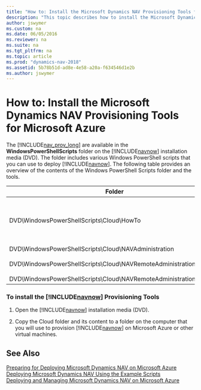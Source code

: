 ```yaml
---
title: "How to: Install the Microsoft Dynamics NAV Provisioning Tools for Microsoft Azure"
description: "This topic describes how to install the Microsoft Dynamics NAV Provisioning Tools for Microsoft Azure."
author: jswymer
ms.custom: na
ms.date: 06/05/2016
ms.reviewer: na
ms.suite: na
ms.tgt_pltfrm: na
ms.topic: article
ms.prod: "dynamics-nav-2018"
ms.assetid: 5b78b51d-ad8e-4e58-a20a-f634546d1e2b
ms.author: jswymer
---
```

# How to: Install the Microsoft Dynamics NAV Provisioning Tools for Microsoft Azure
The [!INCLUDE[nav_prov_long](includes/nav_prov_long_md.md)] are available in the **WindowsPowerShellScripts** folder on the [!INCLUDE[navnow](includes/navnow_md.md)] installation media \(DVD\). The folder includes various Windows PowerShell scripts that you can use to deploy [!INCLUDE[navnow](includes/navnow_md.md)]. The following table provides an overview of the contents of the Windows PowerShell Scripts folder and the tools.  

|Folder|[!INCLUDE[bp_tabledescription](includes/bp_tabledescription_md.md)]|  
|------------|---------------------------------------|  
|DVD\\WindowsPowerShellScripts\\Cloud\\HowTo|Contains the example scripts, Example-1VM.ps1 and Example-2VM.ps1, which deploy a fully functional end-to-end [!INCLUDE[navnow](includes/navnow_md.md)] solution.|  
|DVD\\WindowsPowerShellScripts\\Cloud\\NAVAdministration<br /><br /> DVD\\WindowsPowerShellScripts\\Cloud\\NAVRemoteAdministration<br /><br /> DVD\\WindowsPowerShellScripts\\Cloud\\NAVRemoteAdministrationSamples|Contains the Windows PowerShell modules that are used by scripts Example-1VM.ps1 and Example-2VM.ps1.|  

### To install the [!INCLUDE[navnow](includes/navnow_md.md)] Provisioning Tools  

1.  Open the [!INCLUDE[navnow](includes/navnow_md.md)] installation media \(DVD\).  

2.  Copy the Cloud folder and its content to a folder on the computer that you will use to provision [!INCLUDE[navnow](includes/navnow_md.md)] on Microsoft Azure or other virtual machines.  

## See Also  
 [Preparing for Deploying Microsoft Dynamics NAV on Microsoft Azure](Preparing-for-Deploying-Microsoft-Dynamics-NAV-on-Microsoft-Azure.md)   
 [Deploying Microsoft Dynamics NAV Using the Example Scripts](Deploying-Microsoft-Dynamics-NAV-Using-the-Example-Scripts.md)   
 [Deploying and Managing Microsoft Dynamics NAV on Microsoft Azure](Deploying-and-Managing-Microsoft-Dynamics-NAV-on-Microsoft-Azure.md)
